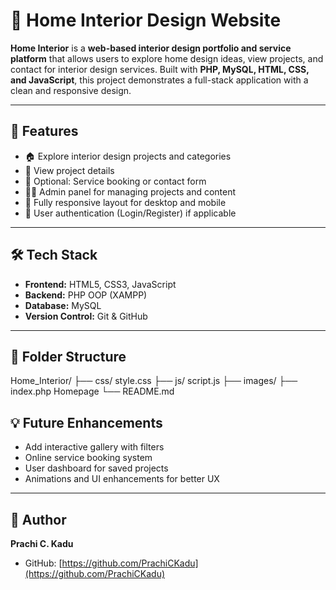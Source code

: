 # 🏡 Home Interior Design Website

**Home Interior** is a **web-based interior design portfolio and service platform** that allows users to explore home design ideas, view projects, and contact for interior design services. Built with **PHP, MySQL, HTML, CSS, and JavaScript**, this project demonstrates a full-stack application with a clean and responsive design.

---

## 🚀 Features
- 🏠 Explore interior design projects and categories
- 📸 View project details
- 🛒 Optional: Service booking or contact form
- 👩‍💻 Admin panel for managing projects and content
- 📱 Fully responsive layout for desktop and mobile
- 🔐 User authentication (Login/Register) if applicable

---

## 🛠️ Tech Stack
- **Frontend:** HTML5, CSS3, JavaScript
- **Backend:** PHP OOP (XAMPP)
- **Database:** MySQL
- **Version Control:** Git & GitHub

---

## 📁 Folder Structure

Home_Interior/
├── css/ style.css
├── js/ script.js
├── images/ 
├── index.php Homepage
└── README.md 


## 💡 Future Enhancements
- Add interactive gallery with filters
- Online service booking system
- User dashboard for saved projects
- Animations and UI enhancements for better UX

---

## 📌 Author
**Prachi C. Kadu**  
- GitHub: [https://github.com/PrachiCKadu](https://github.com/PrachiCKadu)  
